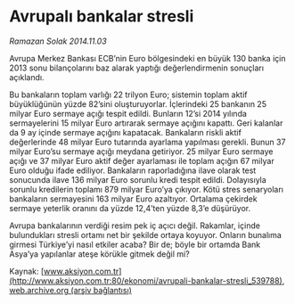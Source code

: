 # Avrupalı bankalar stresli

*Ramazan Solak 2014.11.03*

<div class="pNewsDetailMainContent" itemprop="articleBody">
 <p>
  Avrupa Merkez Bankası ECB’nin Euro bölgesindeki en büyük 130 banka için 2013 sonu bilançolarını baz alarak yaptığı değerlendirmenin sonuçları açıklandı.
 </p>
 <p>
  Bu bankaların toplam varlığı 22 trilyon Euro; sistemin toplam aktif büyüklüğünün yüzde 82’sini oluşturuyorlar. İçlerindeki 25 bankanın 25 milyar Euro sermaye açığı tespit edildi. Bunların 12’si 2014 yılında sermayelerini 15 milyar Euro artırarak sermaye açığını kapattı. Geri kalanlar da 9 ay içinde sermaye açığını kapatacak. Bankaların riskli aktif değerlerinde 48 milyar Euro tutarında ayarlama yapılması gerekli. Bunun 37 milyar Euro’su sermaye açığı meydana getiriyor. 25 milyar Euro sermaye açığı ve 37 milyar Euro aktif değer ayarlaması ile toplam açığın 67 milyar Euro olduğu ifade ediliyor. Bankaların raporladığına ilave olarak test sonucunda ilave 136 milyar Euro sorunlu kredi tespit edildi. Dolayısıyla sorunlu kredilerin toplamı 879 milyar Euro’ya çıkıyor. Kötü stres senaryoları bankaların sermayesini 163 milyar Euro azaltıyor. Ortalama çekirdek sermaye yeterlik oranını da yüzde 12,4’ten yüzde 8,3’e düşürüyor.
 </p>
 <p>
  Avrupa bankalarının verdiği resim pek iç açıcı değil. Rakamlar, içinde bulundukları stresli ortamı net bir şekilde ortaya koyuyor. Onların bunalıma girmesi Türkiye’yi nasıl etkiler acaba? Bir de; böyle bir ortamda Bank Asya’ya yapılanlar ateşe körükle gitmek değil mi?
 </p>
</div>


Kaynak: [www.aksiyon.com.tr](http://www.aksiyon.com.tr:80/ekonomi/avrupali-bankalar-stresli_539788), [web.archive.org (arşiv bağlantısı)](http://web.archive.org/web/20141217084836/http://www.aksiyon.com.tr:80/ekonomi/avrupali-bankalar-stresli_539788)
